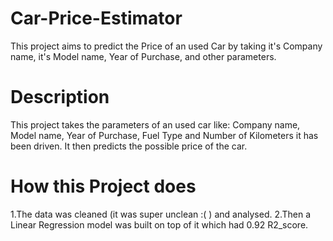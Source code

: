 # Car-Price-Estimator
This project aims to predict the Price of an used Car by taking it's Company name, it's Model name, Year of Purchase, and other parameters.
# Description
This project takes the parameters of an used car like: Company name, Model name, Year of Purchase, Fuel Type and Number of Kilometers it has been driven.
It then predicts the possible price of the car.
# How this Project does
1.The data was cleaned (it was super unclean :( ) and analysed.
2.Then a Linear Regression model was built on top of it which had 0.92 R2_score.

